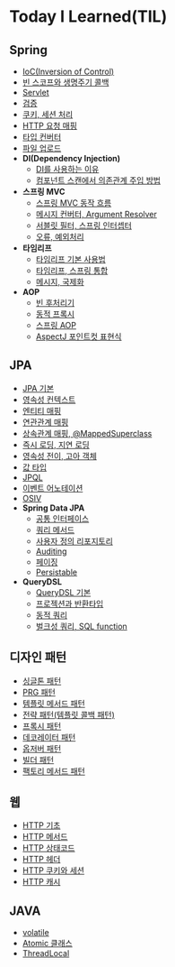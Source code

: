 # Today I Learned(TIL)
## Spring
* [IoC(Inversion of Control)](spring/IoC(Inversion%20of%20Control).md)
* [빈 스코프와 생명주기 콜백](spring/bean-scope.md)
* [Servlet](spring/servlet.md)
* [검증](spring/validation.md)
* [쿠키, 세션 처리](spring/spring-cookie-session.md)
* [HTTP 요청 매핑](spring/http-request-mapping.md)
* [타입 컨버터](spring/type-converter.md)
* [파일 업로드](spring/file-upload.md)
* __DI(Dependency Injection)__
    + [DI를 사용하는 이유](spring/DI(Dependency%20Injection).md)
    + [컴포넌트 스캔에서 의존관계 주입 방법](spring/component_scan.md)
* __스프링 MVC__
  + [스프링 MVC 동작 흐름](spring/spring-mvc-flow.md)
  + [메시지 컨버터, Argument Resolver](spring/message-converter.md)
  + [서블릿 필터, 스프링 인터셉터](spring/filter-interceptor.md)
  + [오류, 예외처리](spring/spring-exception.md)
* __타임리프__
  + [타임리프 기본 사용법](spring/thymeleaf-uses.md)
  + [타임리프, 스프링 통합](spring/thymeleaf-spring-integration.md)
  + [메시지, 국제화](spring/messages.md)
* __AOP__
  + [빈 후처리기](spring/bean-postprocessor.md)
  + [동적 프록시](spring/dynamic-proxy.md)
  + [스프링 AOP](spring/spring-aop.md)
  + [AspectJ 포인트컷 표현식](spring/aspecj.md)
## JPA
* [JPA 기본](jpa/jpa-base.md)
* [영속성 컨텍스트](jpa/persistence-context.md)
* [엔티티 매핑](jpa/entity-mapping.md)
* [연관관계 매핑](jpa/relationship-mapping.md)
* [상속관계 매핑, @MappedSuperclass](jpa/inheritance-mapping.md)
* [즉시 로딩, 지연 로딩](jpa/lazy-loading.md)
* [영속성 전이, 고아 객체](jpa/cascade.md)
* [값 타입](jpa/value-type.md)
* [JPQL](jpa/jpql.md)
* [이벤트 어노테이션](jpa/event-annotation.md)
* [OSIV](jpa/osiv.md)
* __Spring Data JPA__
  + [공통 인터페이스](jpa/common_jpa_interface.md)
  + [쿼리 메서드](jpa/query-mothod.md)
  + [사용자 정의 리포지토리](jpa/custom-repository.md)
  + [Auditing](jpa/auditing.md)
  + [페이징](jpa/paging.md)
  + [Persistable](jpa/persistable.md)
* __QueryDSL__
  + [QueryDSL 기본](jpa/querydsl-basic.md)
  + [프로젝션과 반환타입](jpa/projection.md)
  + [동적 쿼리](jpa/dynamic-query.md)
  + [벌크성 쿼리, SQL function](jpa/bulk-query.md)
## 디자인 패턴
* [싱글톤 패턴](design%20pattern/singleton-pattern.md)
* [PRG 패턴](design%20pattern/prg-pattern.md)
* [템플릿 메서드 패턴](design%20pattern/template-method.md)
* [전략 패턴(템플릿 콜백 패턴)](design%20pattern/strategy.md)
* [프록시 패턴](design%20pattern/proxy-pattern.md)
* [데코레이터 패턴](design%20pattern/decorator-pattern.md)
* [옵저버 패턴](design%20pattern/observer-pattern.md)
* [빌더 패턴](design%20pattern/builder-pattern.md)
* [팩토리 메서드 패턴](design%20pattern/factory-method.md)
## 웹
* [HTTP 기초](web/http.md)
* [HTTP 메서드](web/httpMethod.md)
* [HTTP 상태코드](web/httpStatusCode.md)
* [HTTP 헤더](web/httpHeader.md)
* [HTTP 쿠키와 세션](web/cookie_session.md)
* [HTTP 캐시](web/cache.md)
## JAVA
* [volatile](java/volatile.md)
* [Atomic 클래스](java/atomic.md)
* [ThreadLocal](java/threadlocal.md)